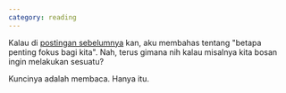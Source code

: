 ```yaml
---
category: reading
---
```


Kalau di [postingan sebelumnya]({{site.url}}/2019/01/02/yuk-kita-fokus-menjalani-kehidupan.html) kan, aku membahas tentang "betapa penting fokus bagi kita". Nah, terus gimana nih kalau misalnya kita bosan ingin melakukan sesuatu?

Kuncinya adalah membaca. Hanya itu.